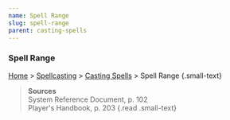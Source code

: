 ```yaml
---
name: Spell Range
slug: spell-range
parent: casting-spells
---
```

### Spell Range
[Home](dm-operations-center) > [Spellcasting](spellcasting) > [Casting Spells](casting-spells)  > Spell Range {.small-text}



> **Sources** <br/>
> System Reference Document, p. 102<br/>
> Player's Handbook, p. 203
{.read .small-text}
